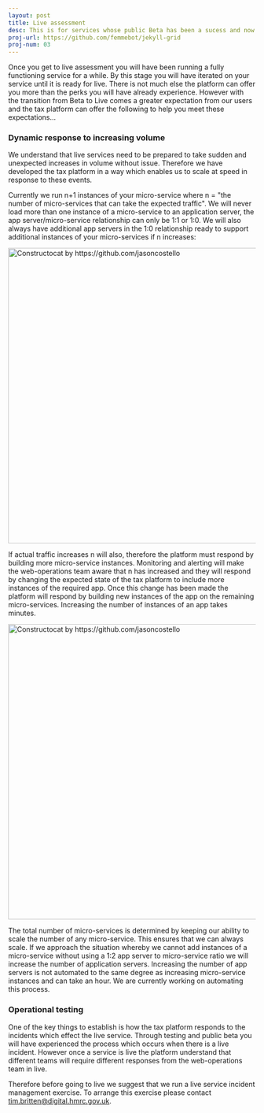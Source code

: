 ```yaml
---
layout: post
title: Live assessment
desc: This is for services whose public Beta has been a sucess and now want to remove the Beta banner and move into live
proj-url: https://github.com/femmebot/jekyll-grid
proj-num: 03
---
```



Once you get to live assessment you will have been running a fully functioning service for a while. By this stage you will have iterated on your service until it is ready for live. There is not much else the platform can offer you more than the perks you will have already experience. However with the transition from Beta to Live comes a greater expectation from our users and the tax platform can offer the following to help you meet these expectations...

### Dynamic response to increasing volume

We understand that live services need to be prepared to take sudden and unexpected increases in volume without issue. Therefore we have developed the tax platform in a way which enables us to scale at speed in response to these events. 

Currently we run n+1 instances of your micro-service where n = "the number of micro-services that can take the expected traffic". We will never load more than one instance of a micro-service to an application server, the app server/micro-service relationship can only be 1:1 or 1:0. We will also always have additional app servers in the 1:0 relationship ready to support additional instances of your micro-services if n increases: 

<img src="{{ site.baseurl }}/images/infrastructure scaling before.jpg" alt="Constructocat by https://github.com/jasoncostello" style="width: 600px;"/>

If actual traffic increases n will also, therefore the platform must respond by building more micro-service instances. Monitoring and alerting will make the web-operations team aware that n has increased and they will respond by changing the expected state of the tax platform to include more instances of the required app. Once this change has been made the platform will respond by building new instances of the app on the remaining micro-services. Increasing the number of instances of an app takes minutes.

<img src="{{ site.baseurl }}/images/infrastructure scaling after.jpg" alt="Constructocat by https://github.com/jasoncostello" style="width: 600px;"/>

The total number of micro-services is determined by keeping our ability to scale the number of any micro-service. This ensures that we can always scale. If we approach the situation whereby we cannot add instances of a micro-service without using a 1:2 app server to micro-service ratio we will increase the number of application servers. Increasing the number of app servers is not automated to the same degree as increasing micro-service instances and can take an hour. We are currently working on automating this process. 

### Operational testing

One of the key things to establish is how the tax platform responds to the incidents which effect the live service. Through testing and public beta you will have experienced the process which occurs when there is a live incident. However once a service is live the platform understand that different teams will require different responses from the web-operations team in live. 

Therefore before going to live we suggest that we run a live service incident management exercise. To arrange this exercise please contact <tim.britten@digital.hmrc.gov.uk>.

